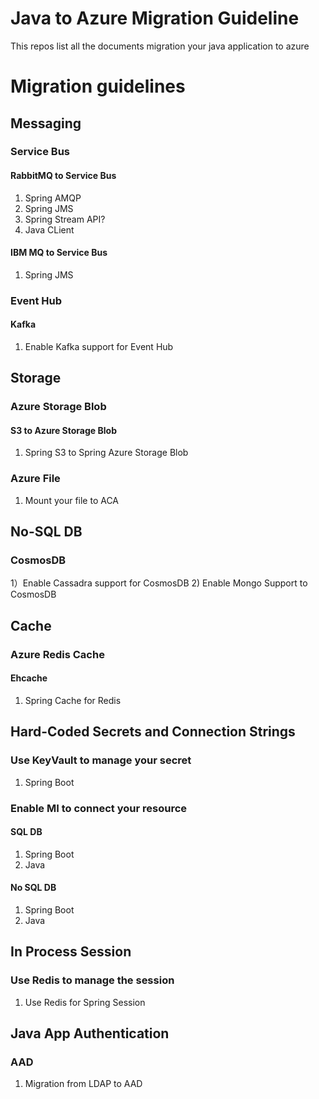 # Java to Azure Migration Guideline
This repos list all the documents migration your java application to azure

# Migration guidelines
## Messaging
### Service Bus
#### RabbitMQ to Service Bus
1)  Spring AMQP
2)  Spring JMS
3)  Spring Stream API?
4)  Java CLient

#### IBM MQ to Service Bus
1)  Spring JMS

### Event Hub
#### Kafka
1) Enable Kafka support for Event Hub

## Storage
### Azure Storage Blob
#### S3 to Azure Storage Blob
1) Spring S3 to Spring Azure Storage Blob

### Azure File
1) Mount your file to ACA

## No-SQL DB
### CosmosDB
1）Enable Cassadra support for CosmosDB
2) Enable Mongo Support to CosmosDB

## Cache
### Azure Redis Cache
#### Ehcache
1) Spring Cache for Redis

## Hard-Coded Secrets and Connection Strings 
### Use KeyVault to manage your secret
1) Spring Boot
### Enable MI to connect your resource
#### SQL DB
1) Spring Boot
2) Java
#### No SQL DB
1) Spring Boot
2) Java

## In Process Session
### Use Redis to manage the session
1) Use Redis for Spring Session

## Java App Authentication 
### AAD
1) Migration from LDAP to AAD











